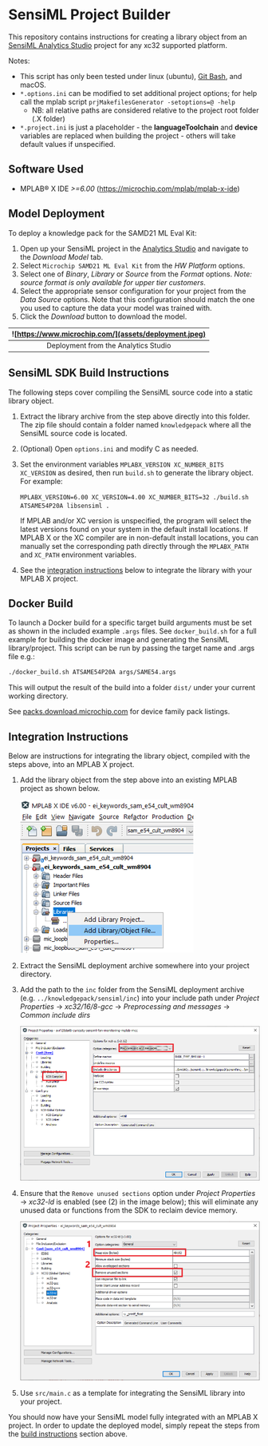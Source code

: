 # SensiML Project Builder
This repository contains instructions for creating a library object from an
[SensiML Analytics Studio](https://sensiml.com/products/analytics-studio/) project for any xc32
supported platform.

Notes:
- This script has only been tested under linux (ubuntu), [Git
  Bash](https://gitforwindows.org/), and macOS.
- `*.options.ini` can be modified to set additional project options; for help
  call the mplab script `prjMakefilesGenerator -setoptions=@ -help`
  + NB: all relative paths are considered relative to the project root folder
    (.X folder)
- `*.project.ini` is just a placeholder - the **languageToolchain** and
  **device** variables are replaced when building the project - others will take
  default values if unspecified.

## Software Used
* MPLAB® X IDE *>=6.00* (https://microchip.com/mplab/mplab-x-ide)

## Model Deployment
To deploy a knowledge pack for the SAMD21 ML Eval Kit:

1. Open up your SensiML project in the [Analytics Studio](https://app.sensiml.cloud/) and navigate to the *Download Model* tab.
2. Select `Microchip SAMD21 ML Eval Kit` from the *HW Platform* options.
3. Select one of *Binary*, *Library* or *Source* from the *Format* options. *Note: source format is only available for upper tier customers*.
4. Select the appropriate sensor configuration for your project from the *Data Source* options. Note that this configuration should match the one you used to capture the data your model was trained with.
5. Click the *Download* button to download the model.

| ![https://www.microchip.com/](assets/deployment.jpeg) |
| :--: |
| Deployment from the Analytics Studio |

## SensiML SDK Build Instructions
The following steps cover compiling the SensiML source code into a static library object.

1. Extract the library archive from the step above directly into this folder.
   The zip file should contain a folder named `knowledgepack` where all the
   SensiML source code is located.

2. (Optional) Open `options.ini` and modify C as needed.

3. Set the environment variables `MPLABX_VERSION XC_NUMBER_BITS XC_VERSION` as
   desired, then run `build.sh` to generate the library object. For example:

   `MPLABX_VERSION=6.00 XC_VERSION=4.00 XC_NUMBER_BITS=32 ./build.sh ATSAME54P20A libsensiml .`

   If MPLAB and/or XC version is unspecified, the program will select the latest
   versions found on your system in the default install locations. If MPLAB X or
   the XC compiler are in non-default install locations, you can manually set
   the corresponding path directly through the `MPLABX_PATH` and `XC_PATH`
   environment variables.

4. See the [integration instructions](#integration-instructions) below to
   integrate the library with your MPLAB X project.

## Docker Build
To launch a Docker build for a specific target build arguments must be set as
shown in the included example `.args` files. See `docker_build.sh` for a full
example for building the docker image and generating the SensiML
library/project. This script can be run by passing the target name and .args
file e.g.:

```bash
./docker_build.sh ATSAME54P20A args/SAME54.args
```

This will output the result of the build into a folder `dist/` under your
current working directory.

See [packs.download.microchip.com](https://packs.download.microchip.com/) for
device family pack listings.

## Integration Instructions
Below are instructions for integrating the library object, compiled with the
steps above, into an MPLAB X project.

1. Add the library object from the step above into an existing MPLAB project as
   shown below.

   ![Add library object](assets/addlibrary.png)

2. Extract the SensiML deployment archive somewhere into your project
   directory.

3. Add the path to the `inc` folder from the SensiML deployment archive (e.g.
   `../knowledgepack/sensiml/inc`) into your include path under *Project
   Properties* -> *xc32/16/8-gcc* -> *Preprocessing and messages* -> *Common
   include dirs*

   ![Add include directory](assets/include.png)

4. Ensure that the `Remove unused sections` option under *Project Properties* ->
   *xc32-ld* is enabled (see (2) in the image below); this will eliminate any
   unused data or functions from the SDK to reclaim device memory.

   ![Add include directory](assets/linker.png)

5. Use `src/main.c` as a template for integrating the SensiML library
   into your project.

You should now have your SensiML model fully integrated with an MPLAB X project.
In order to update the deployed model, simply repeat the steps from the [build
instructions](#sensiml-sdk-build-instructions) section above.

